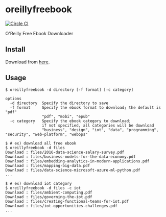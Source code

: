 # oreillyfreebook

[![Circle CI](https://circleci.com/gh/mitakeck/oreillyfreebook/tree/master.svg?style=shield)](https://circleci.com/gh/mitakeck/oreillyfreebook/tree/master)

O'Reilly Free Ebook Downloader


## Install

Download from [here](https://github.com/mitakeck/oreillyfreebook/releases/latest).

## Usage


```
$ oreillyfreebook -d directory [-f format] [-c category]
```

```
options
  -d directory  Specify the directory to save
  -f format     Specify the ebook format to download; the default is "pdf"
                "pdf", "mobi", "epub"
  -c category   Specify the ebook category to download;
                if not specified, all categories will be download
                "business", "design", "iot", "data", "programming", "security", "web-platform", "webops"
```

```
$ # ex) download all free ebook
$ oreillyfreebook -d files
Download : files/2016-data-science-salary-survey.pdf
Download : files/business-models-for-the-data-economy.pdf
Download : files/embedding-analytics-in-modern-applications.pdf
Download : files/mapping-big-data.pdf
Download : files/data-science-microsoft-azure-ml-python.pdf
...
```

```
$ # ex) download iot category
$ oreillyfreebook -d files -c iot
Download : files/ambient-computing.pdf
Download : files/governing-the-iot.pdf
Download : files/creating-functional-teams-for-iot.pdf
Download : files/iot-opportunities-challenges.pdf
...
```
